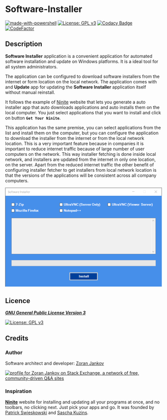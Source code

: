 # Software-Installer

[![made-with-powershell](https://img.shields.io/badge/PowerShell-1f425f?logo=Powershell)](https://microsoft.com/PowerShell)
[![License: GPL v3](https://img.shields.io/badge/License-GPLv3-blue.svg)](https://www.gnu.org/licenses/gpl-3.0)
[![Codacy Badge](https://app.codacy.com/project/badge/Grade/4a93162b7ae64d078de086df2c4ad066)](https://www.codacy.com/gh/Zoran-Jankov/Software-Installer/dashboard?utm_source=github.com&amp;utm_medium=referral&amp;utm_content=Zoran-Jankov/Software-Installer&amp;utm_campaign=Badge_Grade)
[![CodeFactor](https://www.codefactor.io/repository/github/zoran-jankov/software-installer/badge)](https://www.codefactor.io/repository/github/zoran-jankov/software-installer)

## Description  
**Software Installer** application is a convenient application for automated software installation and update on Windows platforms. It is a ideal tool for all system administrators.

The application can be configured to download software installers from the internet or form location on the local network. The application comes with and **Update** app for updating the **Software Installer** application itself without manual reinstall.

It follows the example of [Ninite](https://ninite.com/) website that lets you generate a auto installer app that auto downloads applications and auto installs them on the local computer. You just select applications that you want to install and click on button **`Get Your Ninite`**.

This application has the same premise, you can select applications from the list and install them on the computer, but you can configure the application to download the installer from the internet or from the local network location. This is a very important feature because in companies it is important to reduce internet traffic because of large number of user computers on the network. This way installer fetching is done inside local network, and installers are updated from the internet in only one location, on the server. Apart from the reduced internet traffic the other benefit of configuring installer fetcher to get installers from local network location is that the versions of the applications will be consistent across all company computers.

![Application Window](https://github.com/Zoran-Jankov/Software-Installer/blob/main/Application%20Window.png)

## Licence

[***GNU General Public License Version 3***](https://www.gnu.org/licenses/gpl-3.0)

[![License: GPL v3](https://www.gnu.org/graphics/gplv3-127x51.png)](https://www.gnu.org/licenses/gpl-3.0)

## Credits

### Author

Software architect and developer:  [Zoran Jankov](https://www.linkedin.com/in/zoran-jankov-b1054b196/)

<a href="https://stackexchange.com/users/12947676/zoran-jankov"><img src="https://stackexchange.com/users/flair/12947676.png" width="208" height="58" alt="profile for Zoran Jankov on Stack Exchange, a network of free, community-driven Q&amp;A sites" title="profile for Zoran Jankov on Stack Exchange, a network of free, community-driven Q&amp;A sites" /></a>

### Inspiration

[**Ninite**](https://ninite.com/) website for installing and updating all your programs at once, and no toolbars, no clicking next. Just pick your apps and go. It was founded by [Patrick Swieskowski](https://www.crunchbase.com/person/patrick-swieskowski) and [Sascha Kuzins](https://www.crunchbase.com/person/sascha-kuzins).
